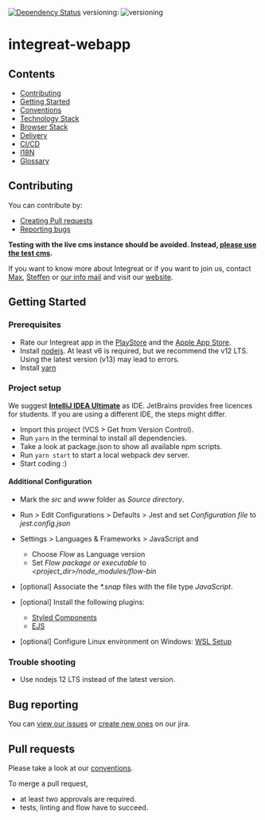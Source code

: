 [![Dependency Status](https://gemnasium.com/badges/github.com/Integreat/integreat-webapp.svg)](https://gemnasium.com/github.com/Integreat/integreat-webapp)
versioning: ![versioning](https://img.shields.io/badge/calver-YYYY.MM.PATCH-22bfda.svg)

# integreat-webapp
## Contents
* [Contributing](#contributing)
* [Getting Started](#getting-started)
* [Conventions](docs/01-conventions.md)
* [Technology Stack](docs/02-technology-stack.md)
* [Browser Stack](docs/05-browser-stack.md)
* [Delivery](docs/03-delivery.md)
* [CI/CD](docs/06-cicd.md)
* [I18N](docs/14-i18n.md)
* [Glossary](https://wiki.integreat-app.de/glossary)

## Contributing
You can contribute by:
* [Creating Pull requests](.github/CONTRIBUTING.md#pull-requests)
* [Reporting bugs](#bug-reporting)

**Testing with the live cms instance should be avoided. Instead, [please use the test cms](docs/02-technology-stack.md#test-cms).**

If you want to know more about Integreat or if you want to join us, contact [Max](mailto:ammann@integreat-app.de),
[Steffen](mailto:kleinle@integreat-app.de) or [our info mail](mailto:info@integreat-app.de) and visit our [website](https://integreat-app.de).

## Getting Started
### Prerequisites
* Rate our Integreat app in the [PlayStore](https://play.google.com/store/apps/details?id=tuerantuer.app.integreat)
and the [Apple App Store](https://apps.apple.com/ae/app/integreat/id1072353915).
* Install [nodejs](https://nodejs.org/). At least v6 is required, but we recommend the v12 LTS.
Using the latest version (v13) may lead to errors.
* Install [yarn](https://yarnpkg.com/)

### Project setup
We suggest **[IntelliJ IDEA Ultimate](https://www.jetbrains.com/idea/)** as IDE. JetBrains provides free licences for students.
If you are using a different IDE, the steps might differ.

* Import this project (VCS > Get from Version Control).
* Run `yarn` in the terminal to install all dependencies.
* Take a look at package.json to show all available npm scripts.
* Run `yarn start` to start a local webpack dev server.
* Start coding :)

#### Additional Configuration
* Mark the *src* and *www* folder as *Source directory*.
* Run > Edit Configurations > Defaults > Jest and set *Configuration file* to *jest.config.json*

* Settings > Languages & Frameworks > JavaScript and
    * Choose *Flow* as Language version
    * Set *Flow package or executable* to *<project_dir>/node_modules/flow-bin*
* [optional] Associate the *\*.snap* files with the file type *JavaScript*.
* [optional] Install the following plugins:
    * [Styled Components](https://plugins.jetbrains.com/plugin/9997-styled-components--styled-jsx/)
    * [EJS](https://plugins.jetbrains.com/plugin/index?xmlId=com.jetbrains.lang.ejs)
* [optional] Configure Linux environment on Windows: [WSL Setup](docs/07-wsl-setup.md)
### Trouble shooting
* Use nodejs 12 LTS instead of the latest version.

## Bug reporting
You can [view our issues](https://issues.integreat-app.de/projects/WEBAPP) or
 [create new ones](https://issues.integreat-app.de/secure/CreateIssue!default.jspa) on our jira.

## Pull requests
Please take a look at our [conventions](docs/01-conventions.md).

To merge a pull request,
* at least two approvals are required.
* tests, linting and flow have to succeed.
